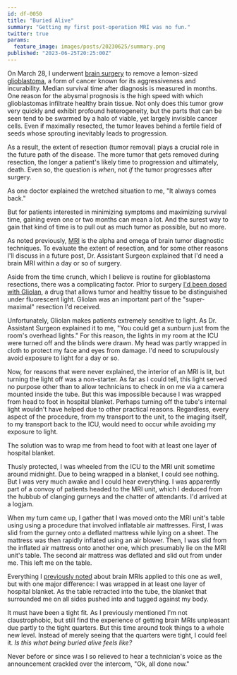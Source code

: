 ```yaml
---
id: df-0050
title: "Buried Alive"
summary: "Getting my first post-operation MRI was no fun."
twitter: true
params:
  feature_image: images/posts/20230625/summary.png
published: "2023-06-25T20:25:00Z"
---
```


On March 28, I underwent [brain surgery](/articles/2023/06/02/reflections-on-my-brain-surgery/) to remove a lemon-sized [glioblastoma](/articles/2023/06/06/the-g-word/), a form of cancer known for its aggressiveness and incurability. Median survival time after diagnosis is measured in months. One reason for the abysmal prognosis is the high speed with which glioblastomas infiltrate healthy brain tissue. Not only does this tumor grow very quickly and exhibit profound heterogeneity, but the parts that can be seen tend to be swarmed by a halo of viable, yet largely invisible cancer cells. Even if maximally resected, the tumor leaves behind a fertile field of seeds whose sprouting inevitably leads to progression.

As a result, the extent of resection (tumor removal) plays a crucial role in the future path of the disease. The more tumor that gets removed during resection, the longer a patient's likely time to progression and ultimately, death. Even so, the question is *when*, not *if* the tumor progresses after surgery.

As one doctor explained the wretched situation to me, "It always comes back."

But for patients interested in minimizing symptoms and maximizing survival time, gaining even one or two months can mean a lot. And the surest way to gain that kind of time is to pull out as much tumor as possible, but no more.

As noted previously, [MRI](/articles/2023/06/21/dealing-with-brain-mris/) is the alpha and omega of brain tumor diagnostic techniques. To evaluate the extent of resection, and for some other reasons I'll discuss in a future post, Dr. Assistant Surgeon explained that I'd need a brain MRI within a day or so of surgery.

Aside from the time crunch, which I believe is routine for glioblastoma resections, there was a complicating factor. Prior to surgery [I'd been dosed with Gliolan](/articles/2023/06/02/reflections-on-my-brain-surgery/), a drug that allows tumor and healthy tissue to be distinguished under fluorescent light. Gliolan was an important part of the "super-maximal" resection I'd received.

Unfortunately, Gliolan makes patients extremely sensitive to light. As Dr. Assistant Surgeon explained it to me, "You could get a sunburn just from the room's overhead lights." For this reason, the lights in my room at the ICU were turned off and the blinds were drawn. My head was partly wrapped in cloth to protect my face and eyes from damage. I'd need to scrupulously avoid exposure to light for a day or so.

Now, for reasons that were never explained, the interior of an MRI is lit, but turning the light off was a non-starter. As far as I could tell, this light served no purpose other than to allow technicians to check in on me via a camera mounted inside the tube. But this was impossible because I was wrapped from head to foot in hospital blanket. Perhaps turning off the tube's internal light wouldn't have helped due to other practical reasons. Regardless, every aspect of the procedure, from my transport to the unit, to the imaging itself, to my transport back to the ICU, would need to occur while avoiding my exposure to light.

The solution was to wrap me from head to foot with at least one layer of hospital blanket.

Thusly protected, I was wheeled from the ICU to the MRI unit sometime around midnight. Due to being wrapped in a blanket, I could see nothing. But I was very much awake and I could hear everything. I was apparently part of a convoy of patients headed to the MRI unit, which I deduced from the hubbub of clanging gurneys and the chatter of attendants. I'd arrived at a logjam.

When my turn came up, I gather that I was moved onto the MRI unit's table using using a procedure that involved inflatable air mattresses. First, I was slid from the gurney onto a deflated mattress while lying on a sheet. The mattress was then rapidly inflated using an air blower. Then, I was slid from the inflated air mattress onto another one, which presumably lie on the MRI unit's table. The second air mattress was deflated and slid out from under me. This left me on the table.

Everything I [previously noted](/articles/2023/06/21/dealing-with-brain-mris/) about brain MRIs applied to this one as well, but with one major difference: I was wrapped in at least one layer of hospital blanket. As the table retracted into the tube, the blanket that surrounded me on all sides pushed into and tugged against my body.

It must have been a tight fit. As I previously mentioned I'm not claustrophobic, but still find the experience of getting brain MRIs unpleasant due partly to the tight quarters. But this time around took things to a whole new level. Instead of merely seeing that the quarters were tight, I could feel it. *Is this what being buried alive feels like?*

Never before or since was I so relieved to hear a technician's voice as the announcement crackled over the intercom, "Ok, all done now."
